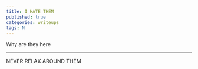 ```yaml
---
title: I HATE THEM
published: true
categories: writeups
tags: N
---
```


Why are they here

---
NEVER RELAX AROUND THEM
